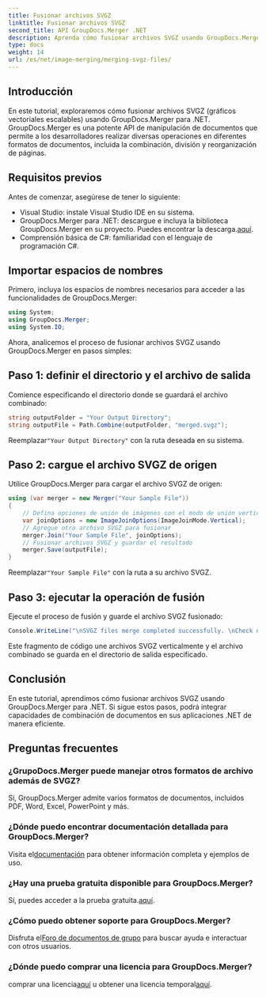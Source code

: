 ```yaml
---
title: Fusionar archivos SVGZ
linktitle: Fusionar archivos SVGZ
second_title: API GroupDocs.Merger .NET
description: Aprenda cómo fusionar archivos SVGZ usando GroupDocs.Merger para .NET con este tutorial paso a paso. Mejore sus habilidades de manipulación de documentos.
type: docs
weight: 14
url: /es/net/image-merging/merging-svgz-files/
---
```

## Introducción
En este tutorial, exploraremos cómo fusionar archivos SVGZ (gráficos vectoriales escalables) usando GroupDocs.Merger para .NET. GroupDocs.Merger es una potente API de manipulación de documentos que permite a los desarrolladores realizar diversas operaciones en diferentes formatos de documentos, incluida la combinación, división y reorganización de páginas.
## Requisitos previos
Antes de comenzar, asegúrese de tener lo siguiente:
- Visual Studio: instale Visual Studio IDE en su sistema.
-  GroupDocs.Merger para .NET: descargue e incluya la biblioteca GroupDocs.Merger en su proyecto. Puedes encontrar la descarga.[aquí](https://releases.groupdocs.com/merger/net/).
- Comprensión básica de C#: familiaridad con el lenguaje de programación C#.

## Importar espacios de nombres
Primero, incluya los espacios de nombres necesarios para acceder a las funcionalidades de GroupDocs.Merger:
```csharp
using System; 
using GroupDocs.Merger;
using System.IO;
```

Ahora, analicemos el proceso de fusionar archivos SVGZ usando GroupDocs.Merger en pasos simples:
## Paso 1: definir el directorio y el archivo de salida
Comience especificando el directorio donde se guardará el archivo combinado:
```csharp
string outputFolder = "Your Output Directory";
string outputFile = Path.Combine(outputFolder, "merged.svgz");
```
 Reemplazar`"Your Output Directory"` con la ruta deseada en su sistema.
## Paso 2: cargue el archivo SVGZ de origen
Utilice GroupDocs.Merger para cargar el archivo SVGZ de origen:
```csharp
using (var merger = new Merger("Your Sample File"))
{
    // Defina opciones de unión de imágenes con el modo de unión vertical
    var joinOptions = new ImageJoinOptions(ImageJoinMode.Vertical);
    // Agregue otro archivo SVGZ para fusionar
    merger.Join("Your Sample File", joinOptions);
    // Fusionar archivos SVGZ y guardar el resultado
    merger.Save(outputFile);
}
```
 Reemplazar`"Your Sample File"` con la ruta a su archivo SVGZ.
## Paso 3: ejecutar la operación de fusión
Ejecute el proceso de fusión y guarde el archivo SVGZ fusionado:
```csharp
Console.WriteLine("\nSVGZ files merge completed successfully. \nCheck output in {0}", outputFolder);
```
Este fragmento de código une archivos SVGZ verticalmente y el archivo combinado se guarda en el directorio de salida especificado.

## Conclusión
En este tutorial, aprendimos cómo fusionar archivos SVGZ usando GroupDocs.Merger para .NET. Si sigue estos pasos, podrá integrar capacidades de combinación de documentos en sus aplicaciones .NET de manera eficiente.

## Preguntas frecuentes
### ¿GrupoDocs.Merger puede manejar otros formatos de archivo además de SVGZ?
Sí, GroupDocs.Merger admite varios formatos de documentos, incluidos PDF, Word, Excel, PowerPoint y más.
### ¿Dónde puedo encontrar documentación detallada para GroupDocs.Merger?
 Visita el[documentación](https://reference.groupdocs.com/merger/net/) para obtener información completa y ejemplos de uso.
### ¿Hay una prueba gratuita disponible para GroupDocs.Merger?
 Sí, puedes acceder a la prueba gratuita.[aquí](https://releases.groupdocs.com/).
### ¿Cómo puedo obtener soporte para GroupDocs.Merger?
 Disfruta el[Foro de documentos de grupo](https://forum.groupdocs.com/c/merger/32) para buscar ayuda e interactuar con otros usuarios.
### ¿Dónde puedo comprar una licencia para GroupDocs.Merger?
 comprar una licencia[aquí](https://purchase.groupdocs.com/buy) u obtener una licencia temporal[aquí](https://purchase.groupdocs.com/temporary-license/).
